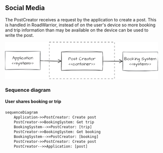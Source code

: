 ## Social Media
The PostCreator receives a request by the application to create a post. This is handled in RoadWarrior, instead of on the user's device so more booking and trip information than may be available on the device can be used to write the post.

![](social-media.png)

### Sequence diagram
#### User shares booking or trip
```mermaid
sequenceDiagram
    Application->>PostCreator: Create post 
    PostCreator->>BookingSystem: Get trip
    BookingSystem-->>PostCreator: [trip]
    PostCreator->>BookingSystem: Get booking
    BookingSystem-->>PostCreator: [booking]
    PostCreator->>PostCreator: Create post
    PostCreator-->>Application: [post]
```